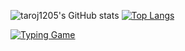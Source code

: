 ![taroj1205's GitHub stats](https://github-readme-stats.vercel.app/api?username=taroj1205&show_icons=true&theme=transparent)
[![Top Langs](https://github-readme-stats.vercel.app/api/top-langs/?username=taroj1205&layout=compact&theme=transparent)](https://github.com/taroj1205)

[![Typing Game](https://github-readme-stats.vercel.app/api/pin/?username=taroj1205&repo=Typing-Game-Node&theme=transparent)](https://github.com/taroj1205/Typing-Game-Node)
